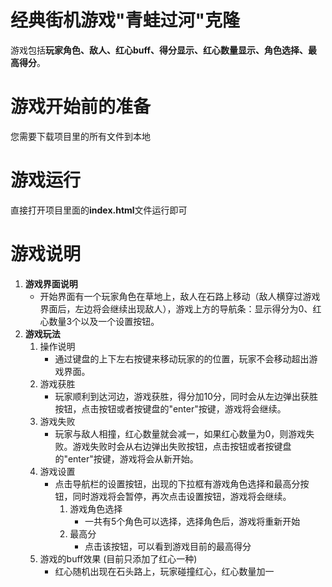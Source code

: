 # 经典街机游戏"青蛙过河"克隆
游戏包括**玩家角色、敌人、红心buff、得分显示、红心数量显示、角色选择、最高得分**。

# 游戏开始前的准备
您需要下载项目里的所有文件到本地

# 游戏运行
直接打开项目里面的**index.html**文件运行即可

# 游戏说明
1. **游戏界面说明**
    * 开始界面有一个玩家角色在草地上，敌人在石路上移动（敌人横穿过游戏界面后，左边将会继续出现敌人），游戏上方的导航条：显示得分为0、红心数量3个以及一个设置按钮。
2. **游戏玩法**
    1. 操作说明
        * 通过键盘的上下左右按键来移动玩家的的位置，玩家不会移动超出游戏界面。
    2. 游戏获胜
        * 玩家顺利到达河边，游戏获胜，得分加10分，同时会从左边弹出获胜按钮，点击按钮或者按键盘的"enter"按键，游戏将会继续。
    3. 游戏失败
        * 玩家与敌人相撞，红心数量就会减一，如果红心数量为0，则游戏失败。游戏失败时会从右边弹出失败按钮，点击按钮或者按键盘的"enter"按键，游戏将会从新开始。
    4. 游戏设置
        * 点击导航栏的设置按钮，出现的下拉框有游戏角色选择和最高分按钮，同时游戏将会暂停，再次点击设置按钮，游戏将会继续。
            1. 游戏角色选择
                - 一共有5个角色可以选择，选择角色后，游戏将重新开始
            2. 最高分
                - 点击该按钮，可以看到游戏目前的最高得分
    5. 游戏的buff效果 (目前只添加了红心一种)
        * 红心随机出现在石头路上，玩家碰撞红心，红心数量加一
